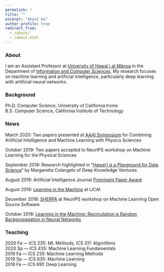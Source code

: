 ```yaml
---
permalink: /
title: ""
excerpt: "About me"
author_profile: true
redirect_from: 
  - /about/
  - /about.html
---
```


### About

I am an Assistant Professor at [University of Hawai`i at Mānoa]( https://manoa.hawaii.edu) in the Department of [Information and Computer Sciences](https://www.ics.hawaii.edu). My research focuses on machine learning and artificial intelligence, particularly deep learning with artificial neural networks.

### Background

Ph.D. Computer Science,  University of California Irvine  
B.S. Computer Science, California Institute of Technology

### News

March 2020: Two papers presented at [AAAI Symposium](https://sites.google.com/view/aaai-mlps/proceedings?authuser=0) for Combining  Artificial Intelligence and Machine Learning with Physics Sciences

October 2019: Two papers accepted to NeurIPS workshop on Machine Learning for the Physical Sciences

September 2019: Research highlighted in “[Hawaiʻi is a Playground for Data Science](https://www.linkedin.com/pulse/hawai%CA%BBi-playground-data-science-margaretta-colangelo/)“ by Margaretta Colangelo of Deep Knowledge Ventures

August 2019: Artificial Intelligence Journal [Prominent Paper Award](http://aij.ijcai.org/aij-awards)

August 2019: [Learning in the Machine](https://www.ijcai.org/proceedings/2019/0885.pdf) at IJCAI

December 2018: [SHERPA](https://parameter-sherpa.readthedocs.io/en/latest/) at NeurIPS workshop on Machine Learning Open Source Software

October 2018: [Learning in the Machine: Recirculation is Random Backpropagation in Neural Networks](https://www2.hawaii.edu/~psadow/wp-content/uploads/2018/10/AutoRec2018.pdf)

### Teaching
2020 Fa — ICS 235: ML Methods, ICS 311: Algorithms  
2020 Sp — ICS 435: Machine Learning Fundamentals  
2019 Fa — ICS 235: Machine Learning Methods  
2019 Sp — ICS 635: Machine Learning  
2018 Fa — ICS 691: Deep Learning
